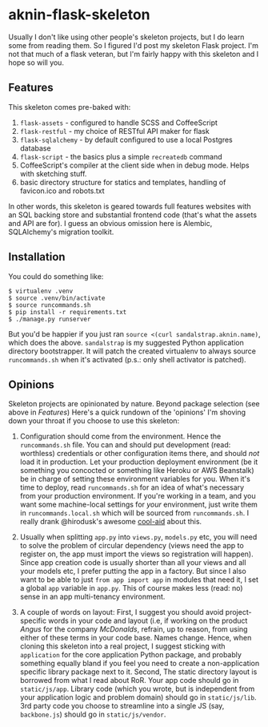 # aknin-flask-skeleton

Usually I don't like using other people's skeleton projects, but I do learn some from reading them. So I figured I'd post my skeleton Flask project. I'm not that much of a flask veteran, but I'm fairly happy with this skeleton and I hope so will you.

## Features

This skeleton comes pre-baked with:

1. `flask-assets` - configured to handle SCSS and CoffeeScript
2. `flask-restful` - my choice of RESTful API maker for flask
3. `flask-sqlalchemy` - by default configured to use a local Postgres database
4. `flask-script` - the basics plus a simple `recreatedb` command
5. CoffeeScript's compiler at the client side when in debug mode. Helps with sketching stuff.
6. basic directory structure for statics and templates, handling of favicon.ico and robots.txt

In other words, this skeleton is geared towards full features websites with an SQL backing store and substantial frontend code (that's what the assets and API are for). I guess an obvious omission here is Alembic, SQLAlchemy's migration toolkit.

## Installation

You could do something like:

    $ virtualenv .venv
    $ source .venv/bin/activate
    $ source runcommands.sh
    $ pip install -r requirements.txt
    $ ./manage.py runserver

But you'd be happier if you just ran `source <(curl sandalstrap.aknin.name)`, which does the above. `sandalstrap` is my suggested Python application directory bootstrapper. It will patch the created virtualenv to always source `runcommands.sh` when it's activated (p.s.: only shell activator is patched).

## Opinions

Skeleton projects are opinionated by nature. Beyond package selection (see above in *Features*) Here's a quick rundown of the 'opinions' I'm shoving down your throat if you choose to use this skeleton:

1. Configuration should come from the environment. Hence the `runcommands.sh` file. You can and should put development (read: worthless) credentials or other configuration items there, and should *not* load it in production. Let your production deployment environment (be it something you concocted or something like Heroku or AWS Beanstalk) be in charge of setting these environment variables for you. When it's time to deploy, read `runcommands.sh` for an idea of what's necessary from your production environment. If you're working in a team, and you want some machine-local settings for *your* environment, just write them in `runcommands.local.sh` which will be sourced from `runcommands.sh`. I really drank @hirodusk's awesome [cool-aid](http://www.12factor.net/) about this.

2. Usually when splitting `app.py` into `views.py`, `models.py` etc, you will need to solve the problem of circular dependency (views need the app to register on, the app must import the views so registration will happen). Since app creation code is usually shorter than all your views and all your models etc, I prefer putting the app in a factory. But since I also want to be able to just `from app import app` in modules that need it, I set a global `app` variable in `app.py`. This of course makes less (read: no) sense in an app multi-tenancy environment.

3. A couple of words on layout:
First, I suggest you should avoid project-specific words in your code and layout (i.e, if working on the product *Angus* for the company *McDonalds*, refrain, up to reason, from using either of these terms in your code base. Names change. Hence, when cloning this skeleton into a real project, I suggest sticking with `application` for the core application Python package, and probably something equally bland if you feel you need to create a non-application specific library package next to it.
Second, The static directory layout is borrowed from what I read about RoR. Your app code should go in `static/js/app`. Library code (which you wrote, but is independent from your application logic and problem domain) should go in `static/js/lib`. 3rd party code you choose to streamline into a single JS (say, `backbone.js`) should go in `static/js/vendor`. 
